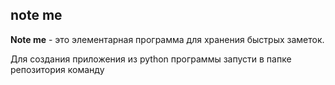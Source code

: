 ## note me
**Note me** - это элементарная программа для хранения быстрых заметок.

Для создания приложения из  python программы запусти в папке репозитория команду 
